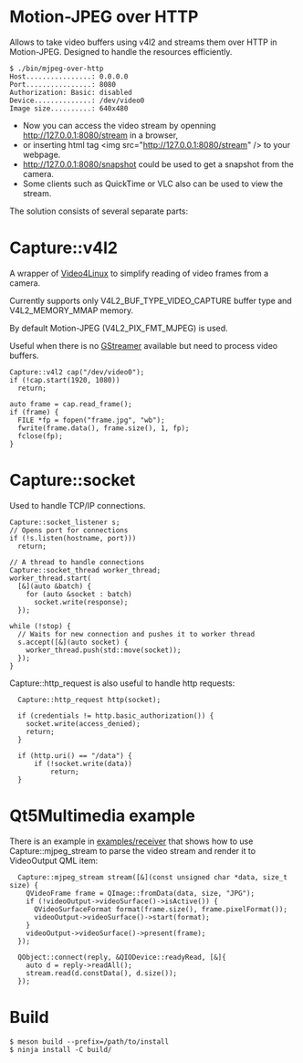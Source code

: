 # Motion-JPEG over HTTP

Allows to take video buffers using v4l2 and streams them over HTTP in Motion-JPEG.
Designed to handle the resources efficiently.


    $ ./bin/mjpeg-over-http
    Host................: 0.0.0.0
    Port................: 8080
    Authorization: Basic: disabled
    Device..............: /dev/video0
    Image size..........: 640x480

- Now you can access the video stream by openning http://127.0.0.1:8080/stream in a browser, 
- or inserting html tag &lt;img src="http://127.0.0.1:8080/stream" /&gt; to your webpage.
- http://127.0.0.1:8080/snapshot could be used to get a snapshot from the camera.
- Some clients such as QuickTime or VLC also can be used to view the stream.

The solution consists of several separate parts:

# Capture::v4l2

A wrapper of [Video4Linux](https://en.wikipedia.org/wiki/Video4Linux) to simplify reading of video frames from a camera.

Currently supports only V4L2_BUF_TYPE_VIDEO_CAPTURE buffer type and V4L2_MEMORY_MMAP memory.

By default Motion-JPEG (V4L2_PIX_FMT_MJPEG) is used.

Useful when there is no [GStreamer](https://gstreamer.freedesktop.org/) available but need to process video buffers.

    Capture::v4l2 cap("/dev/video0");
    if (!cap.start(1920, 1080))
      return;

    auto frame = cap.read_frame();
    if (frame) {
      FILE *fp = fopen("frame.jpg", "wb");
      fwrite(frame.data(), frame.size(), 1, fp);
      fclose(fp);
    }

# Capture::socket

Used to handle TCP/IP connections.

    Capture::socket_listener s;
    // Opens port for connections
    if (!s.listen(hostname, port)))
      return;
    
    // A thread to handle connections
    Capture::socket_thread worker_thread;
    worker_thread.start(
      [&](auto &batch) {
        for (auto &socket : batch)
          socket.write(response);
      });
    
    while (!stop) {
      // Waits for new connection and pushes it to worker thread
      s.accept([&](auto socket) {
        worker_thread.push(std::move(socket));
      });
    }

Capture::http_request is also useful to handle http requests:

      Capture::http_request http(socket);

      if (credentials != http.basic_authorization()) {
        socket.write(access_denied);
        return;
      }

      if (http.uri() == "/data") {
          if (!socket.write(data))
              return;
      }

# Qt5Multimedia example

There is an example in [examples/receiver](https://github.com/valbok/mjpeg-over-http/blob/master/examples/receiver/main.cpp) that shows how to use Capture::mjpeg_stream to parse the video stream and render it to VideoOutput QML item:

      Capture::mjpeg_stream stream([&](const unsigned char *data, size_t size) {
        QVideoFrame frame = QImage::fromData(data, size, "JPG");
        if (!videoOutput->videoSurface()->isActive()) {
          QVideoSurfaceFormat format(frame.size(), frame.pixelFormat());
          videoOutput->videoSurface()->start(format);
        }
        videoOutput->videoSurface()->present(frame);
      });

      QObject::connect(reply, &QIODevice::readyRead, [&]{
        auto d = reply->readAll();
        stream.read(d.constData(), d.size());
      });


# Build

    $ meson build --prefix=/path/to/install
    $ ninja install -C build/

